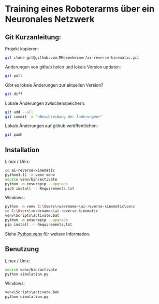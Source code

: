 # Training eines Roboterarms über ein Neuronales Netzwerk

## Git Kurzanleitung:

Projekt kopieren:

```bash
git clone git@github.com:MKesenheimer/ai-reverse-kinematic.git
```

Änderungen von github holen und lokale Version updaten:

```bash
git pull
```

Gibt es lokale Änderungen zur aktuellen Version?

```bash
git diff
```

Lokale Änderungen zwischenspeichern:

```bash
git add --all
git commit -m "<Beschreibung der Änderungen>"
```

Lokale Änderungen auf github veröffentlichen:

```bash
git push
```


## Installation

Linux / Unix:

```bash
cd ai-reverse-kinematic
python3.11 -m venv venv
source venv/bin/activate
python -m ensurepip --upgrade
pip3 install -r Requirements.txt
```

Windows:
```bash
python -m venv C:\Users\<username>\ai-reverse-kinematic\venv
cd C:\Users\<username>\ai-reverse-kinematic
venv\Scripts\activate.bat
python -m ensurepip --upgrade
pip install -r Requirements.txt
```

Siehe [Python venv](https://docs.python.org/3/library/venv.html) für weitere Information.

## Benutzung

Linux / Unix:

```bash
source venv/bin/activate
python simulation.py
```

Windows:

```bash
venv\Scripts\activate.bat
python simulation.py
```

